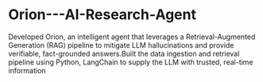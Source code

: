 # Orion---AI-Research-Agent
Developed Orion, an intelligent agent that leverages a Retrieval-Augmented Generation (RAG) pipeline to mitigate LLM hallucinations and provide verifiable, fact-grounded answers.Built the data ingestion and retrieval pipeline using Python, LangChain to supply the LLM with trusted, real-time information
